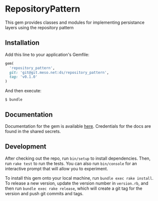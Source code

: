# RepositoryPattern

This gem provides classes and modules for implementing persistance layers using
the repository pattern

## Installation

Add this line to your application's Gemfile:

```ruby
gem(
  'repository_pattern',
  git: 'git@git.meso.net:ds/repository_pattern',
  tag: 'v0.1.0'
)
```

And then execute:

    $ bundle

## Documentation

Documentation for the gem is available [here](https://eb-doc.meso.net/repository_pattern).
Credentials for the docs are found in the shared secrets.

## Development

After checking out the repo, run `bin/setup` to install dependencies. Then, run
`rake test` to run the tests. You can also run `bin/console` for an interactive
prompt that will allow you to experiment.

To install this gem onto your local machine, run `bundle exec rake install`. To
release a new version, update the version number in `version.rb`, and then run
`bundle exec rake release`, which will create a git tag for the version and push
git commits and tags.
